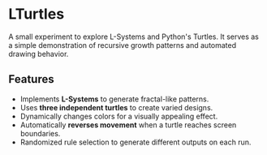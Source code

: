 # LTurtles

A small experiment to explore L-Systems and Python's Turtles. 
It serves as a simple demonstration of recursive growth patterns and automated drawing behavior.

## Features
- Implements **L-Systems** to generate fractal-like patterns.
- Uses **three independent turtles** to create varied designs.
- Dynamically changes colors for a visually appealing effect.
- Automatically **reverses movement** when a turtle reaches screen boundaries.
- Randomized rule selection to generate different outputs on each run.
